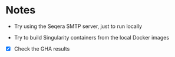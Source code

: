 # Notes

 * Try using the Seqera SMTP server, just to run locally

 * Try to build Singularity containers from the local Docker images

 * [x] Check the GHA results
